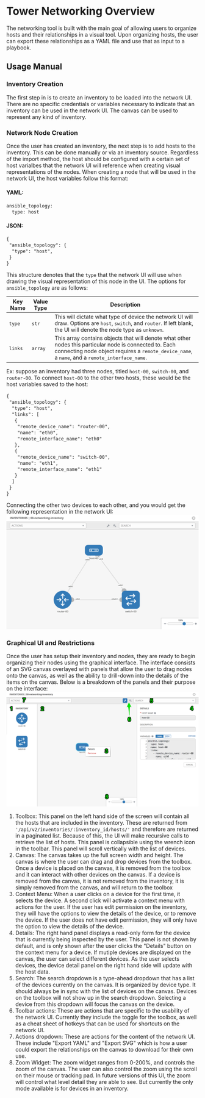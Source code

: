 # Tower Networking Overview
The networking tool is built with the main goal of allowing users to organize hosts and their relationships in a visual tool. Upon organizing hosts, the user can export these relationships as a YAML file and use that as input to a playbook.

## Usage Manual

### Inventory Creation
The first step in is to create an inventory to be loaded into the network UI. There are no specific credentials or variables necessary to indicate that an inventory can be used in the network UI. The canvas can be used to represent any kind of inventory.

### Network Node Creation
Once the user has created an inventory, the next step is to add hosts to the inventory. This can be done manually or via an inventory source. Regardless of the import method, the host should be configured with a certain set of host varialbes that the network UI will reference when creating visual representations of the nodes. When creating a node that will be used in the network UI, the host variables follow this format:
#### YAML:
```
ansible_topology:
  type: host
```
#### JSON:
```
{
 "ansible_topology": {
  "type": "host",
 }
}
```

This structure denotes that the `type` that the network UI will use when drawing the visual representation of this node in the UI. The options for `ansible_topology` are as follows:

| Key Name               | Value Type                                                  | Description                                                                                                                                                                   |
|------------------------|-------------------------------------------------------------|-------------------------------------------------------------------------------------------------------------------------------------------------------------------------------|
| `type`                 | `str`                                                       | This will dictate what type of device the network UI will draw. Options are `host`, `switch`, and `router`. If left blank, the UI will denote the node type as `unknown`.     |
| `links`                | `array`                                                     | This array contains objects that will denote what other nodes this particular node is connected to. Each connecting node object requires a `remote_device_name`, a `name`, and a `remote_interface_name`.

Ex: suppose an inventory had three nodes, titled `host-00`, `switch-00`, and `router-00`. To connect `host-00` to the other two hosts, these would be the host variables saved to the host:
```
{
 "ansible_topology": {
  "type": "host",
  "links": [
   {
    "remote_device_name": "router-00",
    "name": "eth0",
    "remote_interface_name": "eth0"
   },
   {
    "remote_device_name": "switch-00",
    "name": "eth1",
    "remote_interface_name": "eth1"
   }
  ]
 }
}

```
Connecting the other two devices to each other, and you would get the following representation in the network UI:
![Example 1](./img/network-example-1.png?raw=true)


### Graphical UI and Restrictions
Once the user has setup their inventory and nodes, they are ready to begin organizing their nodes using the graphical interface. The interface consists of an SVG canvas overlayed with panels that allow the user to drag nodes onto the canvas, as well as the ability to drill-down into the details of the items on the canvas. Below is a breakdown of the panels and their purpose on the interface:
![Example 2](./img/network-example-2.png?raw=true)
1. Toolbox: This panel on the left hand side of the screen will contain all the hosts that are included in the inventory. These are returned from `'/api/v2/inventories/:inventory_id/hosts/'` and therefore are returned in a paginated list. Because of this, the UI will make recursive calls to retrieve the list of hosts. This panel is collapsible using the wrench icon in the toolbar. This panel will scroll vertically with the list of devices.
2. Canvas: The canvas takes up the full screen width and height. The canvas is where the user can drag and drop devices from the toolbox. Once a device is placed on the canvas, it is removed from the toolbox and it can interact with other devices on the canvas. If a device is removed from the canvas, it is not removed from the inventory, it is simply removed from the canvas, and will return to the toolbox
3. Context Menu: When a user clicks on a device for the first time, it selects the device. A second click will activate a context menu with actions for the user. If the user has edit permission on the inventory, they will have the options to view the details of the device, or to remove the device. If the user does not have edit permission, they will only have the option to view the details of the device.
4. Details: The right hand panel displays a read-only form for the device that is currently being inspected by the user. This panel is not shown by default, and is only shown after the user clicks the "Details" button on the context menu for a device. If mutiple devices are displayed on the canvas, the user can select different devices. As the user selects devices, the device detail panel on the right hand side will update with the host data.
5.  Search: The search dropdown is a type-ahead dropdown that has a list of the devices currently on the canvas. It is organized by device type. It should always be in sync with the list of devices on the canvas. Devices on the toolbox will not show up in the search dropdown. Selecting a device from this dropdown will focus the canvas on the device.
6. Toolbar actions: These are actions that are specific to the usability of the network UI. Currently they include the toggle for the toolbox, as well as a cheat sheet of hotkeys that can be used for shortcuts on the network UI.
7. Actions dropdown: These are actions for the content of the network UI. These include "Export YAML" and "Export SVG" which is how a user could export the relationships on the canvas to download for their own use.
8. Zoom Widget: The zoom widget ranges from 0-200%, and controls the zoom of the canvas. The user can also control the zoom using the scroll on their mouse or tracking pad. In future versions of this UI, the zoom will control what level detail they are able to see. But currently the only mode available is for devices in an inventory.
